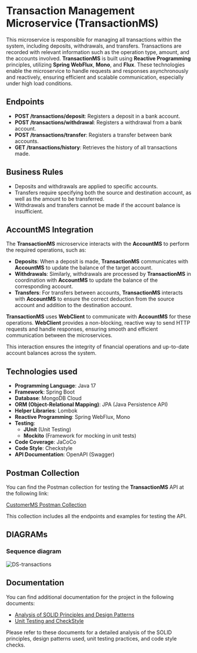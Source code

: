 # Transaction Management Microservice (TransactionMS)

This microservice is responsible for managing all transactions within the system, including deposits, withdrawals, and transfers. Transactions are recorded with relevant information such as the operation type, amount, and the accounts involved.
**TransactionMS** is built using **Reactive Programming** principles, utilizing **Spring WebFlux**, **Mono**, and **Flux**. These technologies enable the microservice to handle requests and responses asynchronously and reactively, ensuring efficient and scalable communication, especially under high load conditions.

## Endpoints

- **POST /transactions/deposit**: Registers a deposit in a bank account.
- **POST /transactions/withdrawal**: Registers a withdrawal from a bank account.
- **POST /transactions/transfer**: Registers a transfer between bank accounts.
- **GET /transactions/history**: Retrieves the history of all transactions made.

## Business Rules

- Deposits and withdrawals are applied to specific accounts.
- Transfers require specifying both the source and destination account, as well as the amount to be transferred.
- Withdrawals and transfers cannot be made if the account balance is insufficient.

## AccountMS Integration

The **TransactionMS** microservice interacts with the **AccountMS** to perform the required operations, such as:

- **Deposits**: When a deposit is made, **TransactionMS** communicates with **AccountMS** to update the balance of the target account.
- **Withdrawals**: Similarly, withdrawals are processed by **TransactionMS** in coordination with **AccountMS** to update the balance of the corresponding account.
- **Transfers**: For transfers between accounts, **TransactionMS** interacts with **AccountMS** to ensure the correct deduction from the source account and addition to the destination account.

**TransactionMS** uses **WebClient** to communicate with **AccountMS** for these operations. **WebClient** provides a non-blocking, reactive way to send HTTP requests and handle responses, ensuring smooth and efficient communication between the microservices.

This interaction ensures the integrity of financial operations and up-to-date account balances across the system.

## Technologies used

- **Programming Language**: Java 17
- **Framework**: Spring Boot
- **Database**: MongoDB Cloud
- **ORM (Object-Relational Mapping)**: JPA (Java Persistence API)
- **Helper Libraries**: Lombok
- **Reactive Programming**: Spring WebFlux, Mono
- **Testing**:
  - **JUnit** (Unit Testing)
  - **Mockito** (Framework for mocking in unit tests)
- **Code Coverage**: JaCoCo
- **Code Style**: Checkstyle
- **API Documentation**: OpenAPI (Swagger)

## Postman Collection

You can find the Postman collection for testing the **TransactionMS** API at the following link:

[CustomerMS Postman Collection](https://www.postman.com/yulyschr/test-api-transactionms/overview)

This collection includes all the endpoints and examples for testing the API.

## DIAGRAMs

### Sequence diagram

![DS-transactions](https://github.com/user-attachments/assets/a951e2bf-1df7-41b8-a5af-1cded254ebf0)

## Documentation

You can find additional documentation for the project in the following documents:

- [Analysis of SOLID Principles and Design Patterns](https://github.com/user-attachments/files/18005354/Analis.de.principios.solid.y.patrones.de.diseno.docx)
- [Unit Testing and CheckStyle](https://github.com/user-attachments/files/18005355/Pruebas.unitarias.y.checkStyle.docx)

Please refer to these documents for a detailed analysis of the SOLID principles, design patterns used, unit testing practices, and code style checks.

